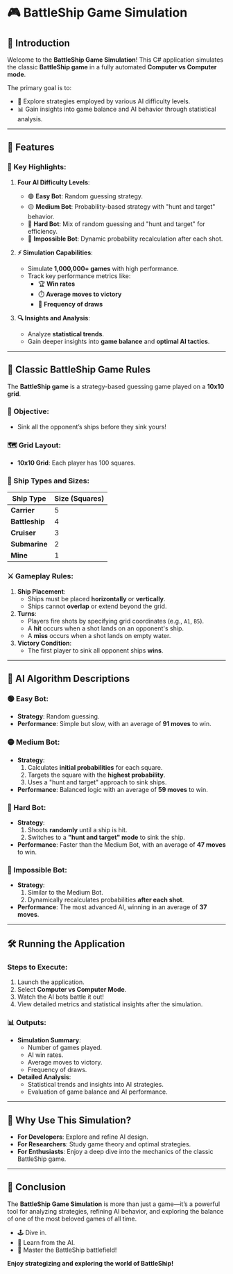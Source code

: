 # 🎮 BattleShip Game Simulation

## 🚀 Introduction

Welcome to the **BattleShip Game Simulation**! This C# application simulates the classic **BattleShip game** in a fully automated **Computer vs Computer mode**. 

The primary goal is to:
- 🧠 Explore strategies employed by various AI difficulty levels.
- 📊 Gain insights into game balance and AI behavior through statistical analysis.

---

## 🌟 Features

### 🔑 Key Highlights:
1. **Four AI Difficulty Levels**:
   - 🟢 **Easy Bot**: Random guessing strategy.
   - 🟡 **Medium Bot**: Probability-based strategy with "hunt and target" behavior.
   - 🔵 **Hard Bot**: Mix of random guessing and "hunt and target" for efficiency.
   - 🔴 **Impossible Bot**: Dynamic probability recalculation after each shot.

2. **⚡ Simulation Capabilities**:
   - Simulate **1,000,000+ games** with high performance.
   - Track key performance metrics like:
     - 🏆 **Win rates**
     - ⏱️ **Average moves to victory**
     - 🤝 **Frequency of draws**

3. **🔍 Insights and Analysis**:
   - Analyze **statistical trends**.
   - Gain deeper insights into **game balance** and **optimal AI tactics**.

---

## 📜 Classic BattleShip Game Rules

The **BattleShip game** is a strategy-based guessing game played on a **10x10 grid**.

### 🎯 Objective:
- Sink all the opponent’s ships before they sink yours!

### 🗺️ Grid Layout:
- **10x10 Grid**: Each player has 100 squares.

### 🚢 Ship Types and Sizes:
| Ship Type   | Size (Squares) |
|-------------|----------------|
| **Carrier** | 5              |
| **Battleship** | 4          |
| **Cruiser** | 3              |
| **Submarine** | 2            |
| **Mine**     | 1            |

### ⚔️ Gameplay Rules:
1. **Ship Placement**:
   - Ships must be placed **horizontally** or **vertically**.
   - Ships cannot **overlap** or extend beyond the grid.
2. **Turns**:
   - Players fire shots by specifying grid coordinates (e.g., `A1`, `B5`).
   - A **hit** occurs when a shot lands on an opponent's ship.
   - A **miss** occurs when a shot lands on empty water.
3. **Victory Condition**:
   - The first player to sink all opponent ships **wins**.

---

## 🤖 AI Algorithm Descriptions

### 🟢 Easy Bot:
- **Strategy**: Random guessing.
- **Performance**: Simple but slow, with an average of **91 moves** to win.

### 🟡 Medium Bot:
- **Strategy**:
  1. Calculates **initial probabilities** for each square.
  2. Targets the square with the **highest probability**.
  3. Uses a "hunt and target" approach to sink ships.
- **Performance**: Balanced logic with an average of **59 moves** to win.

### 🔵 Hard Bot:
- **Strategy**:
  1. Shoots **randomly** until a ship is hit.
  2. Switches to a **"hunt and target" mode** to sink the ship.
- **Performance**: Faster than the Medium Bot, with an average of **47 moves** to win.

### 🔴 Impossible Bot:
- **Strategy**:
  1. Similar to the Medium Bot.
  2. Dynamically recalculates probabilities **after each shot**.
- **Performance**: The most advanced AI, winning in an average of **37 moves**.

---

## 🛠️ Running the Application

### Steps to Execute:
1. Launch the application.
2. Select **Computer vs Computer Mode**.
3. Watch the AI bots battle it out!
4. View detailed metrics and statistical insights after the simulation.

### 📊 Outputs:
- **Simulation Summary**:
  - Number of games played.
  - AI win rates.
  - Average moves to victory.
  - Frequency of draws.
- **Detailed Analysis**:
  - Statistical trends and insights into AI strategies.
  - Evaluation of game balance and AI performance.

---

## 🤔 Why Use This Simulation?

- **For Developers**: Explore and refine AI design.
- **For Researchers**: Study game theory and optimal strategies.
- **For Enthusiasts**: Enjoy a deep dive into the mechanics of the classic BattleShip game.

---

## 🎉 Conclusion

The **BattleShip Game Simulation** is more than just a game—it’s a powerful tool for analyzing strategies, refining AI behavior, and exploring the balance of one of the most beloved games of all time.

- 🕹️ Dive in.
- 🧠 Learn from the AI.
- 🚢 Master the BattleShip battlefield!

**Enjoy strategizing and exploring the world of BattleShip!**
